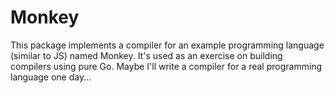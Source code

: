 # Monkey

This package implements a compiler for an example programming language (similar to JS) named Monkey.  It's used as an exercise on building compilers using pure Go.  Maybe I'll write a compiler for a real programming language one day...
